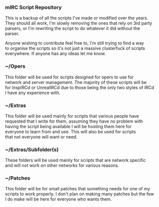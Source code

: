 ### mIRC Script Repository

This is a backup of all the scripts I've made or modified over the years.  
They should all work, I'm slowly removing the ones that rely on 3rd party  
parsers, or I'm rewriting the script to do whatever it did without the  
parser.

Anyone wishing to contribute feel free to, I'm still trying to find a way  
to organise the scripts so it's not just a massive clusterfuck of scripts  
everywhere. If anyone has any ideas let me know.


### ~/Opers
This folder will be used for scripts designed for opers to use for  
network and server management. The majority of these scripts will be  
for InspIRCd or UnrealIRCd due to those being the only two styles of IRCd  
I have any experience with.

### ~/Extras
This folder will be used mainly for scripts that various people have  
requested that I write for them, assuming they have no problem with  
having the script being available I will be hosting them here for  
everyone to learn from and use. This will also be used for scripts  
that not everyone will want or need.

### ~/Extras/Subfolder(s)
These folders will be used mainly for scripts that are network specific  
and will not work on other networks for various reasons.

### ~/Patches
This folder will be for small patches that something needs for one of my  
scripts to work properly. I don't plan on making many patches but the few  
I do make will be here for everyone who wants them.
